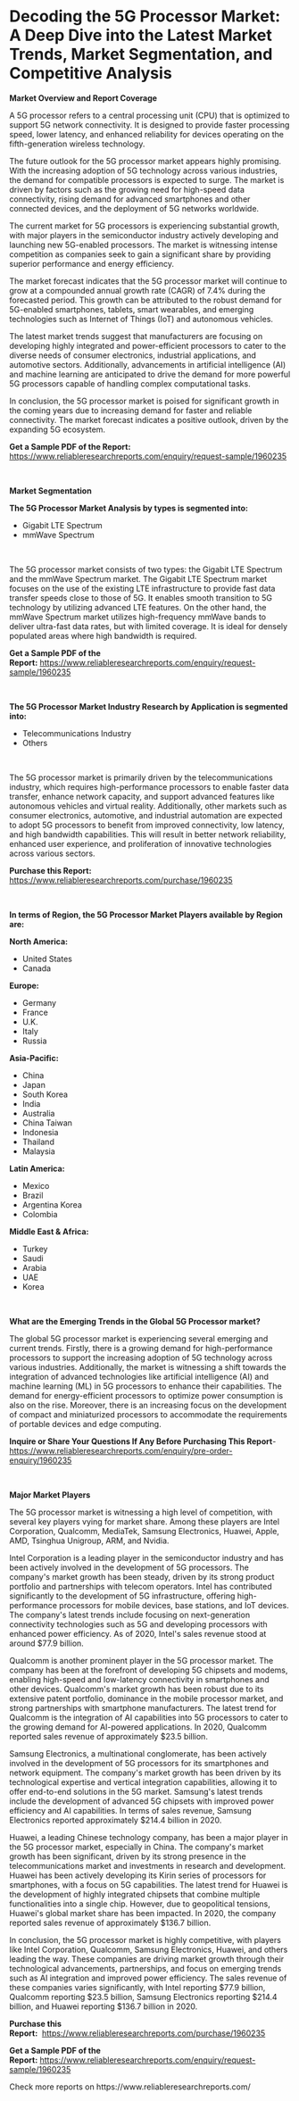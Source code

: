 <p><h1>Decoding the 5G Processor Market: A Deep Dive into the Latest Market Trends, Market Segmentation, and Competitive Analysis</h1></p><p><strong>Market Overview and Report Coverage</strong></p>
<p><p>A 5G processor refers to a central processing unit (CPU) that is optimized to support 5G network connectivity. It is designed to provide faster processing speed, lower latency, and enhanced reliability for devices operating on the fifth-generation wireless technology.</p><p>The future outlook for the 5G processor market appears highly promising. With the increasing adoption of 5G technology across various industries, the demand for compatible processors is expected to surge. The market is driven by factors such as the growing need for high-speed data connectivity, rising demand for advanced smartphones and other connected devices, and the deployment of 5G networks worldwide.</p><p>The current market for 5G processors is experiencing substantial growth, with major players in the semiconductor industry actively developing and launching new 5G-enabled processors. The market is witnessing intense competition as companies seek to gain a significant share by providing superior performance and energy efficiency.</p><p>The market forecast indicates that the 5G processor market will continue to grow at a compounded annual growth rate (CAGR) of 7.4% during the forecasted period. This growth can be attributed to the robust demand for 5G-enabled smartphones, tablets, smart wearables, and emerging technologies such as Internet of Things (IoT) and autonomous vehicles.</p><p>The latest market trends suggest that manufacturers are focusing on developing highly integrated and power-efficient processors to cater to the diverse needs of consumer electronics, industrial applications, and automotive sectors. Additionally, advancements in artificial intelligence (AI) and machine learning are anticipated to drive the demand for more powerful 5G processors capable of handling complex computational tasks.</p><p>In conclusion, the 5G processor market is poised for significant growth in the coming years due to increasing demand for faster and reliable connectivity. The market forecast indicates a positive outlook, driven by the expanding 5G ecosystem.</p></p>
<p><strong>Get a Sample PDF of the Report:</strong> <a href="https://www.reliableresearchreports.com/enquiry/request-sample/1960235">https://www.reliableresearchreports.com/enquiry/request-sample/1960235</a></p>
<p>&nbsp;</p>
<p><strong>Market Segmentation</strong></p>
<p><strong>The 5G Processor Market Analysis by types is segmented into:</strong></p>
<p><ul><li>Gigabit LTE Spectrum</li><li>mmWave Spectrum</li></ul></p>
<p>&nbsp;</p>
<p><p>The 5G processor market consists of two types: the Gigabit LTE Spectrum and the mmWave Spectrum market. The Gigabit LTE Spectrum market focuses on the use of the existing LTE infrastructure to provide fast data transfer speeds close to those of 5G. It enables smooth transition to 5G technology by utilizing advanced LTE features. On the other hand, the mmWave Spectrum market utilizes high-frequency mmWave bands to deliver ultra-fast data rates, but with limited coverage. It is ideal for densely populated areas where high bandwidth is required.</p></p>
<p><strong>Get a Sample PDF of the Report:</strong>&nbsp;<a href="https://www.reliableresearchreports.com/enquiry/request-sample/1960235">https://www.reliableresearchreports.com/enquiry/request-sample/1960235</a></p>
<p>&nbsp;</p>
<p><strong>The 5G Processor Market Industry Research by Application is segmented into:</strong></p>
<p><ul><li>Telecommunications Industry</li><li>Others</li></ul></p>
<p>&nbsp;</p>
<p><p>The 5G processor market is primarily driven by the telecommunications industry, which requires high-performance processors to enable faster data transfer, enhance network capacity, and support advanced features like autonomous vehicles and virtual reality. Additionally, other markets such as consumer electronics, automotive, and industrial automation are expected to adopt 5G processors to benefit from improved connectivity, low latency, and high bandwidth capabilities. This will result in better network reliability, enhanced user experience, and proliferation of innovative technologies across various sectors.</p></p>
<p><strong>Purchase this Report:</strong>&nbsp; <a href="https://www.reliableresearchreports.com/purchase/1960235">https://www.reliableresearchreports.com/purchase/1960235</a></p>
<p>&nbsp;</p>
<p><strong>In terms of Region, the 5G Processor Market Players available by Region are:</strong></p>
<p>
    <p> <strong> North America: </strong>
        <ul>
            <li>United States</li>
            <li>Canada</li>
        </ul>
        </p> 
    <p> <strong> Europe: </strong>
        <ul>
            <li>Germany</li>
            <li>France</li>
            <li>U.K.</li>
            <li>Italy</li>
            <li>Russia</li>
        </ul>
        </p> 
    <p> <strong> Asia-Pacific: </strong>
        <ul>
            <li>China</li>
            <li>Japan</li>
            <li>South Korea</li>
            <li>India</li>
            <li>Australia</li>
            <li>China Taiwan</li>
            <li>Indonesia</li>
            <li>Thailand</li>
            <li>Malaysia</li>
        </ul>
        </p> 
    <p> <strong> Latin America: </strong>
        <ul>
            <li>Mexico</li>
            <li>Brazil</li>
            <li>Argentina Korea</li>
            <li>Colombia</li>
        </ul>
        </p> 
    <p> <strong> Middle East & Africa: </strong>
        <ul>
            <li>Turkey</li>
            <li>Saudi</li>
            <li>Arabia</li>
            <li>UAE</li>
            <li>Korea</li>
        </ul>
    </p>
    </p>
<p>&nbsp;</p>
<p><strong>What are the Emerging Trends in the Global 5G Processor market?</strong></p>
<p><p>The global 5G processor market is experiencing several emerging and current trends. Firstly, there is a growing demand for high-performance processors to support the increasing adoption of 5G technology across various industries. Additionally, the market is witnessing a shift towards the integration of advanced technologies like artificial intelligence (AI) and machine learning (ML) in 5G processors to enhance their capabilities. The demand for energy-efficient processors to optimize power consumption is also on the rise. Moreover, there is an increasing focus on the development of compact and miniaturized processors to accommodate the requirements of portable devices and edge computing.</p></p>
<p><strong>Inquire or Share Your Questions If Any Before Purchasing This Report</strong>- <a href="https://www.reliableresearchreports.com/enquiry/pre-order-enquiry/1960235">https://www.reliableresearchreports.com/enquiry/pre-order-enquiry/1960235</a></p>
<p>&nbsp;</p>
<p><strong>Major Market Players</strong></p>
<p><p>The 5G processor market is witnessing a high level of competition, with several key players vying for market share. Among these players are Intel Corporation, Qualcomm, MediaTek, Samsung Electronics, Huawei, Apple, AMD, Tsinghua Unigroup, ARM, and Nvidia.</p><p>Intel Corporation is a leading player in the semiconductor industry and has been actively involved in the development of 5G processors. The company's market growth has been steady, driven by its strong product portfolio and partnerships with telecom operators. Intel has contributed significantly to the development of 5G infrastructure, offering high-performance processors for mobile devices, base stations, and IoT devices. The company's latest trends include focusing on next-generation connectivity technologies such as 5G and developing processors with enhanced power efficiency. As of 2020, Intel's sales revenue stood at around $77.9 billion.</p><p>Qualcomm is another prominent player in the 5G processor market. The company has been at the forefront of developing 5G chipsets and modems, enabling high-speed and low-latency connectivity in smartphones and other devices. Qualcomm's market growth has been robust due to its extensive patent portfolio, dominance in the mobile processor market, and strong partnerships with smartphone manufacturers. The latest trend for Qualcomm is the integration of AI capabilities into 5G processors to cater to the growing demand for AI-powered applications. In 2020, Qualcomm reported sales revenue of approximately $23.5 billion.</p><p>Samsung Electronics, a multinational conglomerate, has been actively involved in the development of 5G processors for its smartphones and network equipment. The company's market growth has been driven by its technological expertise and vertical integration capabilities, allowing it to offer end-to-end solutions in the 5G market. Samsung's latest trends include the development of advanced 5G chipsets with improved power efficiency and AI capabilities. In terms of sales revenue, Samsung Electronics reported approximately $214.4 billion in 2020.</p><p>Huawei, a leading Chinese technology company, has been a major player in the 5G processor market, especially in China. The company's market growth has been significant, driven by its strong presence in the telecommunications market and investments in research and development. Huawei has been actively developing its Kirin series of processors for smartphones, with a focus on 5G capabilities. The latest trend for Huawei is the development of highly integrated chipsets that combine multiple functionalities into a single chip. However, due to geopolitical tensions, Huawei's global market share has been impacted. In 2020, the company reported sales revenue of approximately $136.7 billion.</p><p>In conclusion, the 5G processor market is highly competitive, with players like Intel Corporation, Qualcomm, Samsung Electronics, Huawei, and others leading the way. These companies are driving market growth through their technological advancements, partnerships, and focus on emerging trends such as AI integration and improved power efficiency. The sales revenue of these companies varies significantly, with Intel reporting $77.9 billion, Qualcomm reporting $23.5 billion, Samsung Electronics reporting $214.4 billion, and Huawei reporting $136.7 billion in 2020.</p></p>
<p><strong>Purchase this Report:</strong>&nbsp;&nbsp;<a href="https://www.reliableresearchreports.com/purchase/1960235">https://www.reliableresearchreports.com/purchase/1960235</a></p>
<p></p>
<p><strong>Get a Sample PDF of the Report:</strong>&nbsp;<a href="https://www.reliableresearchreports.com/enquiry/request-sample/1960235">https://www.reliableresearchreports.com/enquiry/request-sample/1960235</a></p>
<p>Check more reports on https://www.reliableresearchreports.com/</p>
